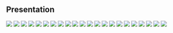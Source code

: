 ## Presentation
![](img/1.png)
![](img/2.png)
![](img/3.png)
![](img/4.png)
![](img/5.png)
![](img/6.png)
![](img/7.png)
![](img/8.png)
![](img/9.png)
![](img/10.png)
![](img/11.png)
![](img/12.png)
![](img/13.png)
![](img/14.png)
![](img/15.png)
![](img/16.png)
![](img/17.png)
![](img/18.png)
![](img/19.png)
![](img/20.png)
![](img/21.png)
![](img/22.png)
